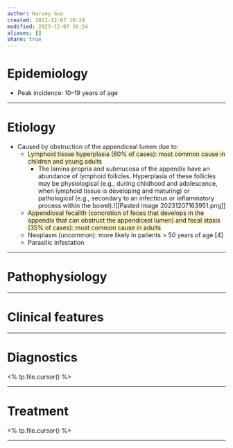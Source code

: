 ```yaml
---
author: Harvey Guo
created: 2023-12-07 16:24
modified: 2023-12-07 16:24
aliases: []
share: true
---
```

# Epidemiology
- Peak incidence: 10–19 years of age

---
# Etiology
- Caused by obstruction of the appendiceal lumen due to:
	- <span style="background:rgba(240, 200, 0, 0.2)">Lymphoid tissue hyperplasia (60% of cases): most common cause in children and young adults</span> 
		- The lamina propria and submucosa of the appendix have an abundance of lymphoid follicles. Hyperplasia of these follicles may be physiological (e.g., during childhood and adolescence, when lymphoid tissue is developing and maturing) or pathological (e.g., secondary to an infectious or inflammatory process within the bowel).![[Pasted image 20231207163951.png]]
	- <span style="background:rgba(240, 200, 0, 0.2)">Appendiceal fecalith (concretion of feces that develops in the appendix that can obstruct the appendiceal lumen) and fecal stasis (35% of cases): most common cause in adults</span>
	- Neoplasm (uncommon): more likely in patients > 50 years of age  [4]
	- Parasitic infestation

---
# Pathophysiology


---
# Clinical features


---
# Diagnostics
<% tp.file.cursor() %>

---
# Treatment
<% tp.file.cursor() %>

---
